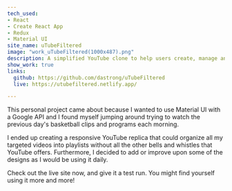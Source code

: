 ```yaml
---
tech_used:
- React
- Create React App
- Redux
- Material UI
site_name: uTubeFiltered
image: "work_uTubeFiltered(1000x487).png"
description: A simplified YouTube clone to help users create, manage and watch playlists
show_work: true
links:
  github: https://github.com/dastrong/uTubeFiltered
  live: https://utubefiltered.netlify.app/

---
```

This personal project came about because I wanted to use Material UI with a Google API and I found myself jumping around trying to watch the previous day's basketball clips and programs each morning.

I ended up creating a responsive YouTube replica that could organize all my targeted videos into playlists without all the other bells and whistles that YouTube offers. Furthermore, I decided to add or improve upon some of the designs as I would be using it daily.

Check out the live site now, and give it a test run. You might find yourself using it more and more!